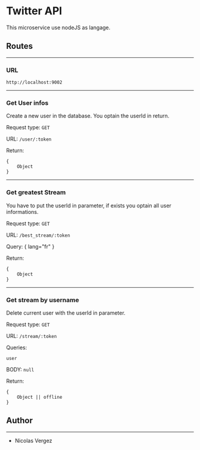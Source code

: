 # Twitter API

This microservice use nodeJS as langage.

## Routes
---
### URL  
`http://localhost:9002`  

---
### Get User infos

Create a new user in the database. You optain the userId in return.

Request type: `GET`  

URL: `/user/:token`  

Return:
```
{
    Object
}
```
---
### Get greatest Stream

You have to put the userId in parameter, if exists you optain all user informations.

Request type: `GET`  

URL: `/best_stream/:token`

Query:
{
    lang="fr"
}


Return:
```
{
    Object
}
```

---
### Get stream by username

Delete current user with the userId in parameter.

Request type: `GET`  

URL: `/stream/:token`  

Queries: 
```
user
```

BODY: `null` 

Return:
```
{
    Object || offline
}
```

## Author
---
- Nicolas Vergez
